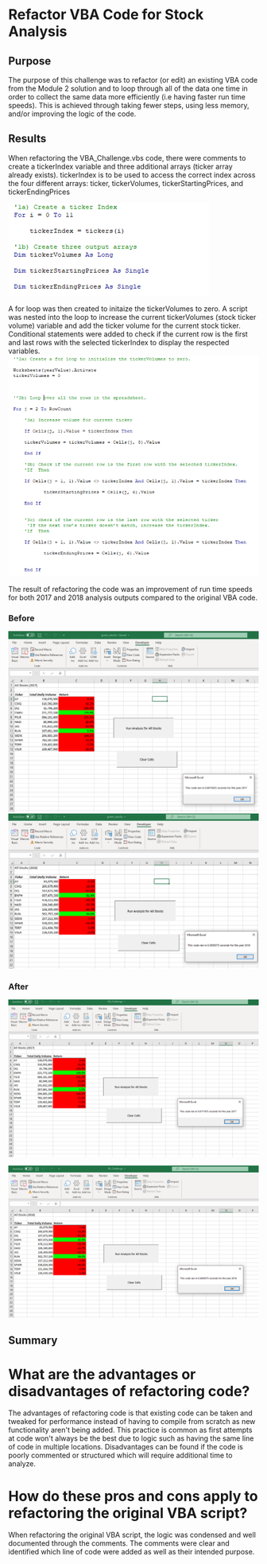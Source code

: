 # Refactor VBA Code for Stock Analysis

## Purpose
The purpose of this challenge was to refactor (or edit) an existing VBA code from the Module 2 solution and to loop through all of the data one time in order to collect the same data more efficiently (i.e having faster run time speeds). This is achieved through taking fewer steps, using less memory, and/or improving the logic of the code.

## Results
When refactoring the VBA_Challenge.vbs code, there were comments to create a tickerIndex variable and three additional arrays (ticker array already exists). tickerIndex is to be used to access the correct index across the four different arrays:  ticker, tickerVolumes, tickerStartingPrices, and tickerEndingPrices

![Step_1](https://github.com/felixwong86/stock-analysis/blob/main/Resources/VBA_step1.PNG)

A for loop was then created to initaize the tickerVolumes to zero. A script was nested into the loop to increase the current tickerVolumes (stock ticker volume) variable and add the ticker volume for the current stock ticker. Conditional statements were added to check if the current row is the first and last rows with the selected tickerIndex to display the respected variables.
![Step_2](https://github.com/felixwong86/stock-analysis/blob/main/Resources/VBA_step2.PNG)


The result of refactoring the code was an improvement of run time speeds for both 2017 and 2018 analysis outputs compared to the original VBA code.

### Before
![greenstocks_2017](https://github.com/felixwong86/stock-analysis/blob/main/Resources/greenstocks_2017.PNG)
![greenstocks_2018](https://github.com/felixwong86/stock-analysis/blob/main/Resources/greenstocks_2018.PNG)

### After
![VBA_Challenge_2017](https://github.com/felixwong86/stock-analysis/blob/main/Resources/VBA_Challenge_2017.png)

![VBA_Challenge_2017](https://github.com/felixwong86/stock-analysis/blob/main/Resources/VBA_Challenge_2018.png)

## Summary

# What are the advantages or disadvantages of refactoring code?

The advantages of refactoring code is that existing code can be taken and tweaked for performance instead of having to compile from scratch as new functionality aren't being added. This practice is common as first attempts at code won't always be the best due to logic such as having the same line of code in multiple locations. Disadvantages can be found if the code is poorly commented or structured which will require additional time to analyze.

# How do these pros and cons apply to refactoring the original VBA script?
When refactoring the original VBA script, the logic was condensed and well documented through the comments. The comments were clear and identified which line of code were added as well as their intended purpose.
